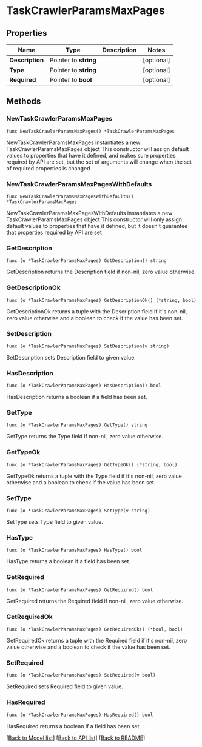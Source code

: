 # TaskCrawlerParamsMaxPages

## Properties

Name | Type | Description | Notes
------------ | ------------- | ------------- | -------------
**Description** | Pointer to **string** |  | [optional] 
**Type** | Pointer to **string** |  | [optional] 
**Required** | Pointer to **bool** |  | [optional] 

## Methods

### NewTaskCrawlerParamsMaxPages

`func NewTaskCrawlerParamsMaxPages() *TaskCrawlerParamsMaxPages`

NewTaskCrawlerParamsMaxPages instantiates a new TaskCrawlerParamsMaxPages object
This constructor will assign default values to properties that have it defined,
and makes sure properties required by API are set, but the set of arguments
will change when the set of required properties is changed

### NewTaskCrawlerParamsMaxPagesWithDefaults

`func NewTaskCrawlerParamsMaxPagesWithDefaults() *TaskCrawlerParamsMaxPages`

NewTaskCrawlerParamsMaxPagesWithDefaults instantiates a new TaskCrawlerParamsMaxPages object
This constructor will only assign default values to properties that have it defined,
but it doesn't guarantee that properties required by API are set

### GetDescription

`func (o *TaskCrawlerParamsMaxPages) GetDescription() string`

GetDescription returns the Description field if non-nil, zero value otherwise.

### GetDescriptionOk

`func (o *TaskCrawlerParamsMaxPages) GetDescriptionOk() (*string, bool)`

GetDescriptionOk returns a tuple with the Description field if it's non-nil, zero value otherwise
and a boolean to check if the value has been set.

### SetDescription

`func (o *TaskCrawlerParamsMaxPages) SetDescription(v string)`

SetDescription sets Description field to given value.

### HasDescription

`func (o *TaskCrawlerParamsMaxPages) HasDescription() bool`

HasDescription returns a boolean if a field has been set.

### GetType

`func (o *TaskCrawlerParamsMaxPages) GetType() string`

GetType returns the Type field if non-nil, zero value otherwise.

### GetTypeOk

`func (o *TaskCrawlerParamsMaxPages) GetTypeOk() (*string, bool)`

GetTypeOk returns a tuple with the Type field if it's non-nil, zero value otherwise
and a boolean to check if the value has been set.

### SetType

`func (o *TaskCrawlerParamsMaxPages) SetType(v string)`

SetType sets Type field to given value.

### HasType

`func (o *TaskCrawlerParamsMaxPages) HasType() bool`

HasType returns a boolean if a field has been set.

### GetRequired

`func (o *TaskCrawlerParamsMaxPages) GetRequired() bool`

GetRequired returns the Required field if non-nil, zero value otherwise.

### GetRequiredOk

`func (o *TaskCrawlerParamsMaxPages) GetRequiredOk() (*bool, bool)`

GetRequiredOk returns a tuple with the Required field if it's non-nil, zero value otherwise
and a boolean to check if the value has been set.

### SetRequired

`func (o *TaskCrawlerParamsMaxPages) SetRequired(v bool)`

SetRequired sets Required field to given value.

### HasRequired

`func (o *TaskCrawlerParamsMaxPages) HasRequired() bool`

HasRequired returns a boolean if a field has been set.


[[Back to Model list]](../README.md#documentation-for-models) [[Back to API list]](../README.md#documentation-for-api-endpoints) [[Back to README]](../README.md)


